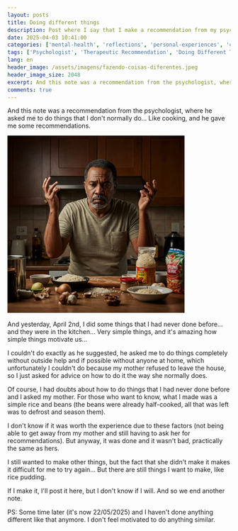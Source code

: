 ```yaml
---
layout: posts
title: Doing different things
description: Post where I say that I make a recommendation from my psychologist.
date: 2025-04-03 10:41:00
categories: ['mental-health', 'reflections', 'personal-experiences', 'cooking']
tags: ['Psychologist', 'Therapeutic Recommendation', 'Doing Different Things', 'Cooking', 'Rice and Beans', 'Help from Mom', 'Independence', 'Motivation', 'Lack of Motivation', 'Rice Pudding', 'Habits']
lang: en
header_image: /assets/imagens/fazendo-coisas-diferentes.jpeg
header_image_size: 2048
excerpt: And this note was a recommendation from the psychologist, where he asked me to do things that I...
comments: true
---
```

And this note was a recommendation from the psychologist, where he asked me to do things that I don't normally do... Like cooking, and he gave me some recommendations.

<img loading='lazy' alt="Doing different things" src="/assets/imagens/fazendo-coisas-diferentes.jpeg" width="400" height="400">

And yesterday, April 2nd, I did some things that I had never done before... and they were in the kitchen... Very simple things, and it's amazing how simple things motivate us...

I couldn't do exactly as he suggested, he asked me to do things completely without outside help and if possible without anyone at home, which unfortunately I couldn't do because my mother refused to leave the house, so I just asked for advice on how to do it the way she normally does.

Of course, I had doubts about how to do things that I had never done before and I asked my mother. For those who want to know, what I made was a simple rice and beans (the beans were already half-cooked, all that was left was to defrost and season them).

I don't know if it was worth the experience due to these factors (not being able to get away from my mother and still having to ask her for recommendations). But anyway, it was done and it wasn't bad, practically the same as hers.

I still wanted to make other things, but the fact that she didn't make it makes it difficult for me to try again... But there are still things I want to make, like rice pudding.

If I make it, I'll post it here, but I don't know if I will. And so we end another note.

PS: Some time later (it's now 22/05/2025) and I haven't done anything different like that anymore. I don't feel motivated to do anything similar.